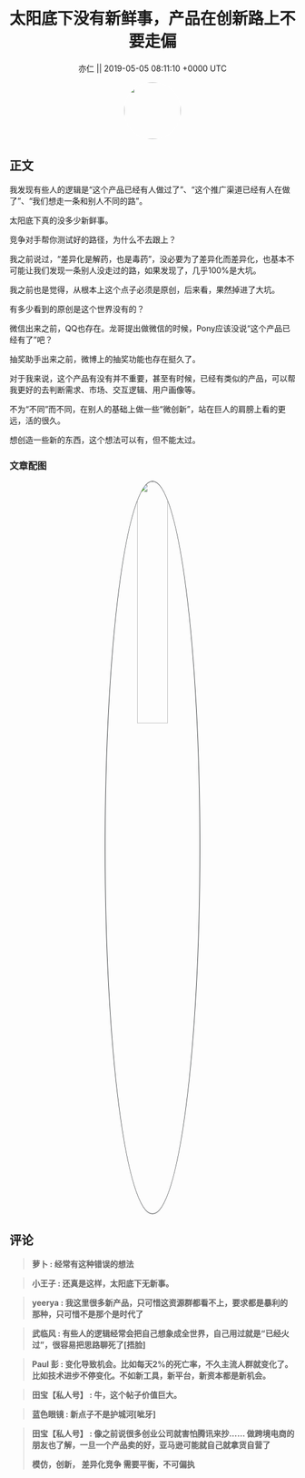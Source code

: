 <h1 align="center">太阳底下没有新鲜事，产品在创新路上不要走偏</h1>




<p align="center">
    <a>亦仁 || 2019-05-05 08:11:10 &#43;0000 UTC</a>
</p>

<div align="center">
    <img src="https://images.zsxq.com/Fn3NQqCN8nuGF86yZPXSbEsl0mb3?e=1590940799&amp;token=kIxbL07-8jAj8w1n4s9zv64FuZZNEATmlU_Vm6zD:pfbNc8W3hS0oYG_hyXXh_rHMHuc=" width="100" height="100" style="border:1px solid;border-radius:50%; color:#ffffff"/>
</div>




## 正文

<div>
我发现有些人的逻辑是“这个产品已经有人做过了”、“这个推广渠道已经有人在做了”、“我们想走一条和别人不同的路”。

太阳底下真的没多少新鲜事。

竞争对手帮你测试好的路径，为什么不去跟上？

我之前说过，“差异化是解药，也是毒药”，没必要为了差异化而差异化，也基本不可能让我们发现一条别人没走过的路，如果发现了，几乎100%是大坑。

我之前也是觉得，从根本上这个点子必须是原创，后来看，果然掉进了大坑。

有多少看到的原创是这个世界没有的？ 

微信出来之前，QQ也存在。龙哥提出做微信的时候，Pony应该没说“这个产品已经有了”吧？ 

抽奖助手出来之前，微博上的抽奖功能也存在挺久了。

对于我来说，这个产品有没有并不重要，甚至有时候，已经有类似的产品，可以帮我更好的去判断需求、市场、交互逻辑、用户画像等。

不为“不同”而不同，在别人的基础上做一些“微创新”，站在巨人的肩膀上看的更远，活的很久。

想创造一些新的东西，这个想法可以有，但不能太过。
</div>

### 文章配图

<div class="image" align="center">

<img src="https://images.zsxq.com/FmiDNQnmKWhM-EYEfQZ_gKtXh9_j?imageMogr2/auto-orient/thumbnail/800x/format/jpg/blur/1x0/quality/75&amp;e=1590940799&amp;token=kIxbL07-8jAj8w1n4s9zv64FuZZNEATmlU_Vm6zD:pZSnpOtY66EHVn8t9DyW9Vyub30=" width="33%" height="33%" style="border:1px solid;border-radius:50%; color:#3c3f41"/>

</div>


## 评论

<div align="left">
<div>

<blockquote >
<span> <strong>萝卜 : 经常有这种错误的想法 </strong></span>
</blockquote>

<blockquote >
<span> <strong>小王子 : 还真是这样，太阳底下无新事。 </strong></span>
</blockquote>

<blockquote >
<span> <strong>yeerya : 我这里很多新产品，只可惜这资源群都看不上，要求都是暴利的那种，只可惜不是那个是时代了 </strong></span>
</blockquote>

<blockquote >
<span> <strong>武临风 : 有些人的逻辑经常会把自己想象成全世界，自己用过就是“已经火过”，很容易把思路聊死了[捂脸] </strong></span>
</blockquote>

<blockquote >
<span> <strong>Paul 彭 : 变化导致机会。比如每天2%的死亡率，不久主流人群就变化了。比如技术进步不停变化。不如新工具，新平台，新资本都是新机会。 </strong></span>
</blockquote>

<blockquote >
<span> <strong>田宝【私人号】 : 牛，这个帖子价值巨大。 </strong></span>
</blockquote>

<blockquote >
<span> <strong>蓝色眼镜 : 新点子不是护城河[呲牙] </strong></span>
</blockquote>

<blockquote >
<span> <strong>田宝【私人号】 : 像之前说很多创业公司就害怕腾讯来抄…… 做跨境电商的朋友也了解，一旦一个产品卖的好，亚马逊可能就自己就拿货自营了

模仿，创新，
差异化竞争
需要平衡，不可偏执 </strong></span>
</blockquote>

</div>
</div>